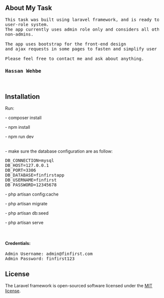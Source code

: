 ## About My Task

<pre>
This task was built using laravel framework, and is ready to implement
user-role system.
The app currently uses admin role only and considers all other users as
non-admins.

The app uses bootstrap for the front-end design 
and ajax requests in some pages to fasten and simplify user experience.

Please feel free to contact me and ask about anything.
<h3>Hassan Wehbe</h3>
</pre>

## Installation

Run:
<p>- composer install</p>
<p>- npm install</p>
<p>- npm run dev</p>
<br>
- make sure the database configuration are as follow:
<pre>
DB_CONNECTION=mysql
DB_HOST=127.0.0.1
DB_PORT=3306
DB_DATABASE=finfirstapp
DB_USERNAME=finfirst
DB_PASSWORD=12345678
</pre>

<p>- php artisan config:cache</p>
<p>- php artisan migrate</p>
<p>- php artisan db:seed</p>
<p>- php artisan serve</p>
<br>
<h4>Credentials:</h4>
<pre>
Admin Username: admin@finfirst.com
Admin Password: finfirst123
</pre>

## License

The Laravel framework is open-sourced software licensed under the [MIT license](https://opensource.org/licenses/MIT).
